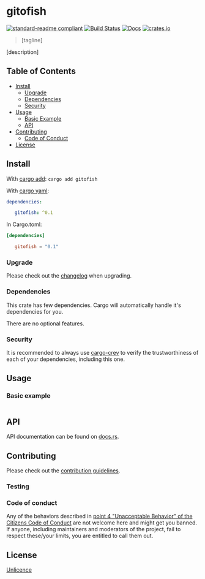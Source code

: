 # gitofish

[![standard-readme compliant](https://img.shields.io/badge/readme%20style-standard-brightgreen.svg?style=flat-square)](https://github.com/RichardLitt/standard-readme)
[![Build Status](https://github.com/najamelan/gitofish/workflows/ci/badge.svg?branch=release)](https://github.com/najamelan/gitofish/actions)
[![Docs](https://docs.rs/gitofish/badge.svg)](https://docs.rs/gitofish)
[![crates.io](https://img.shields.io/crates/v/gitofish.svg)](https://crates.io/crates/gitofish)


> [tagline]

[description]

## Table of Contents

- [Install](#install)
   - [Upgrade](#upgrade)
   - [Dependencies](#dependencies)
   - [Security](#security)
- [Usage](#usage)
   - [Basic Example](#basic-example)
   - [API](#api)
- [Contributing](#contributing)
   - [Code of Conduct](#code-of-conduct)
- [License](#license)


## Install
With [cargo add](https://github.com/killercup/cargo-edit):
`cargo add gitofish`

With [cargo yaml](https://gitlab.com/storedbox/cargo-yaml):
```yaml
dependencies:

   gitofish: ^0.1
```

In Cargo.toml:
```toml
[dependencies]

   gitofish = "0.1"
```

### Upgrade

Please check out the [changelog](https://github.com/najamelan/gitofish/blob/release/CHANGELOG.md) when upgrading.


### Dependencies

This crate has few dependencies. Cargo will automatically handle it's dependencies for you.

There are no optional features.


### Security

It is recommended to always use [cargo-crev](https://github.com/crev-dev/cargo-crev) to verify the trustworthiness of each of your dependencies, including this one.


## Usage



### Basic example

```rust

```

## API

API documentation can be found on [docs.rs](https://docs.rs/gitofish).


## Contributing

Please check out the [contribution guidelines](https://github.com/najamelan/gitofish/blob/release/CONTRIBUTING.md).


### Testing


### Code of conduct

Any of the behaviors described in [point 4 "Unacceptable Behavior" of the Citizens Code of Conduct](https://github.com/stumpsyn/policies/blob/master/citizen_code_of_conduct.md#4-unacceptable-behavior) are not welcome here and might get you banned. If anyone, including maintainers and moderators of the project, fail to respect these/your limits, you are entitled to call them out.

## License

[Unlicence](https://unlicense.org/)

